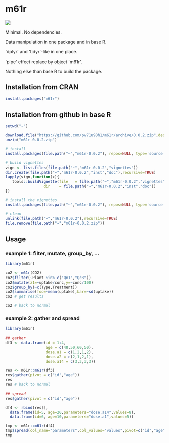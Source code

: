 # m61r

![](http://cranlogs.r-pkg.org/badges/last-month/m61r)

Minimal. No dependencies.

Data manipulation in one package and in base R.

'dplyr' and 'tidyr'-like in one place.

'pipe' effect replace by object 'm61r'.

Nothing else than base R to build the package.

## Installation from CRAN

```R
install.packages("m61r")
```

## Installation from github in base R

```R
setwd("~")

download.file("https://github.com/pv71u98h1/m61r/archive/0.0.2.zip",destfile="m61r-0.0.2.zip")
unzip("m61r-0.0.2.zip")

# install
install.packages(file.path("~","m61r-0.0.2"), repos=NULL, type='source')

# build vignettes
vign <- list.files(file.path("~","m61r-0.0.2","vignettes"))
dir.create(file.path("~","m61r-0.0.2","inst","doc"),recursive=TRUE)
lapply(vign,function(x){
   tools::buildVignette(file   = file.path("~","m61r-0.0.2","vignettes",x),
                 dir    = file.path("~","m61r-0.0.2","inst","doc"))
})

# install the vignettes
install.packages(file.path("~","m61r-0.0.2"), repos=NULL, type='source')

# clean
unlink(file.path("~","m61r-0.0.2"),recursive=TRUE)
file.remove(file.path("~","m61r-0.0.2.zip"))
```

## Usage

### example 1: filter, mutate, group_by, ...

```R
library(m61r)

co2 <- m61r(CO2)
co2$filter(~Plant %in% c("Qn1","Qc3"))
co2$mutate(z1=~uptake/conc,y=~conc/100)
co2$group_by(~c(Type,Treatment))
co2$summarise(foo=~mean(uptake),bar=~sd(uptake))
co2 # get results

co2 # back to normal
```

### example 2: gather and spread
```R
library(m61r)

## gather
df3 <- data.frame(id = 1:4,
                  age = c(40,50,60,50),
                  dose.a1 = c(1,2,1,2),
                  dose.a2 = c(2,1,2,1),
                  dose.a14 = c(3,3,3,3))

res <- m61r::m61r(df3)
res$gather(pivot = c("id","age"))
res
res # back to normal

## spread
res$gather(pivot = c("id","age"))

df4 <- rbind(res[],
  data.frame(id=5, age=20,parameters="dose.a14",values=8),
  data.frame(id=6, age=10,parameters="dose.a1",values=5))

tmp <- m61r::m61r(df4)
tmp$spread(col_name="parameters",col_values="values",pivot=c("id","age"))
tmp
```
